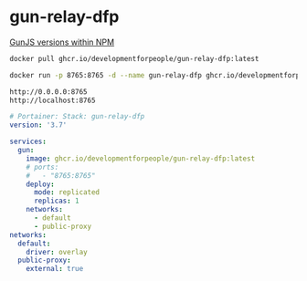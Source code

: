 # gun-relay-dfp

[GunJS versions within NPM](https://www.npmjs.com/package/gun?activeTab=versions)

```bash
docker pull ghcr.io/developmentforpeople/gun-relay-dfp:latest

docker run -p 8765:8765 -d --name gun-relay-dfp ghcr.io/developmentforpeople/gun-relay-dfp:latest

http://0.0.0.0:8765
http://localhost:8765

```

```yml
# Portainer: Stack: gun-relay-dfp
version: '3.7'

services:
  gun:
    image: ghcr.io/developmentforpeople/gun-relay-dfp:latest
    # ports:
    #   - "8765:8765"
    deploy:
      mode: replicated
      replicas: 1
    networks:
      - default
      - public-proxy
networks:
  default:
    driver: overlay
  public-proxy:
    external: true

```
